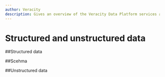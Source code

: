 ```yaml
---
author: Veracity
description: Gives an overview of the Veracity Data Platform services and related components.
---
```


# Structured and unstructured data

##Structured data

##Scehma

##Unstructured data
